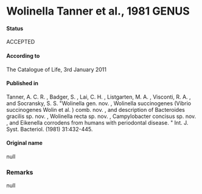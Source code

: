 # Wolinella Tanner et al., 1981 GENUS

#### Status
ACCEPTED

#### According to
The Catalogue of Life, 3rd January 2011

#### Published in
Tanner, A. C. R. , Badger, S. , Lai, C. H. , Listgarten, M. A. , Visconti, R. A. , and Socransky, S. S. "Wolinella gen. nov. , Wolinella succinogenes (Vibrio succinogenes Wolin et al. ) comb. nov. , and description of Bacteroides gracilis sp. nov. , Wolinella recta sp. nov. , Campylobacter concisus sp. nov. , and Eikenella corrodens from humans with periodontal disease. " Int. J. Syst. Bacteriol. (1981) 31:432-445.

#### Original name
null

### Remarks
null